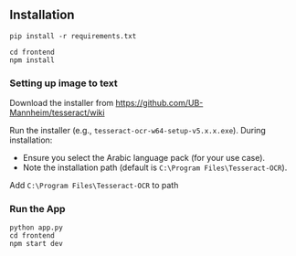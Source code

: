 ## Installation 

```
pip install -r requirements.txt
```

```
cd frontend
npm install
```

### Setting up image to text

Download the installer from https://github.com/UB-Mannheim/tesseract/wiki

Run the installer (e.g., `tesseract-ocr-w64-setup-v5.x.x.exe`).
During installation:

- Ensure you select the Arabic language pack (for your use case).
- Note the installation path (default is `C:\Program Files\Tesseract-OCR`).

Add `C:\Program Files\Tesseract-OCR` to path

### Run the App
```
python app.py
cd frontend
npm start dev
```
